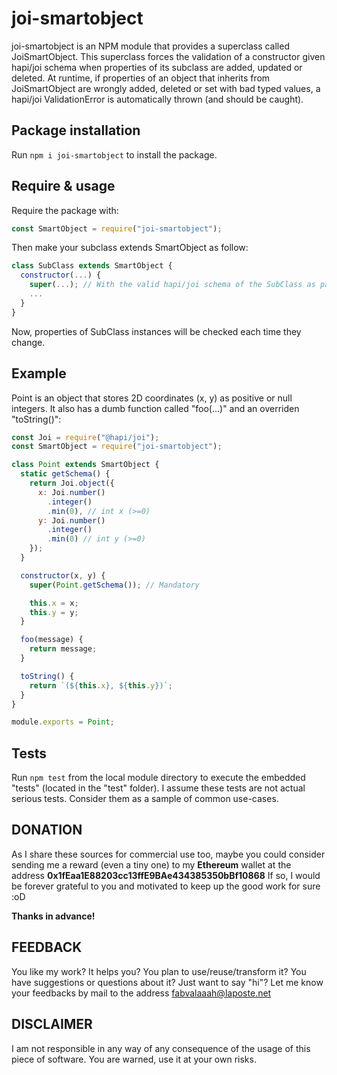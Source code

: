 # joi-smartobject

joi-smartobject is an NPM module that provides a superclass called JoiSmartObject. This superclass forces the validation of a constructor given hapi/joi schema when properties of its subclass are added, updated or deleted. At runtime, if properties of an object that inherits from JoiSmartObject are wrongly added, deleted or set with bad typed values, a hapi/joi ValidationError is automatically thrown (and should be caught).

## Package installation

Run `npm i joi-smartobject` to install the package.

## Require & usage

Require the package with:

```javascript
const SmartObject = require("joi-smartobject");
```

Then make your subclass extends SmartObject as follow:

```javascript
class SubClass extends SmartObject {
  constructor(...) {
    super(...); // With the valid hapi/joi schema of the SubClass as parameter
    ...
  }
}
```

Now, properties of SubClass instances will be checked each time they change.

## Example

Point is an object that stores 2D coordinates (x, y) as positive or null integers. It also has a dumb function called "foo(...)" and an overriden "toString()":

```javascript
const Joi = require("@hapi/joi");
const SmartObject = require("joi-smartobject");

class Point extends SmartObject {
  static getSchema() {
    return Joi.object({
      x: Joi.number()
        .integer()
        .min(0), // int x (>=0)
      y: Joi.number()
        .integer()
        .min(0) // int y (>=0)
    });
  }

  constructor(x, y) {
    super(Point.getSchema()); // Mandatory

    this.x = x;
    this.y = y;
  }

  foo(message) {
    return message;
  }

  toString() {
    return `(${this.x}, ${this.y})`;
  }
}

module.exports = Point;
```

## Tests

Run `npm test` from the local module directory to execute the embedded "tests" (located in the "test" folder). I assume these tests are not actual serious tests. Consider them as a sample of common use-cases.

## DONATION

As I share these sources for commercial use too, maybe you could consider sending me a reward (even a tiny one) to my **Ethereum** wallet at the address **0x1fEaa1E88203cc13ffE9BAe434385350bBf10868** If so, I would be forever grateful to you and motivated to keep up the good work for sure :oD

**Thanks in advance!**

## FEEDBACK

You like my work? It helps you? You plan to use/reuse/transform it? You have suggestions or questions about it? Just want to say "hi"? Let me know your feedbacks by mail to the address fabvalaaah@laposte.net

## DISCLAIMER

I am not responsible in any way of any consequence of the usage of this piece of software. You are warned, use it at your own risks.
